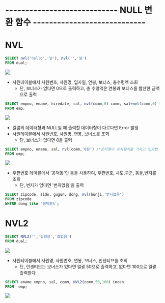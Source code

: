 # ---------------------------- NULL 변환 함수 ----------------------------

# NVL
```sql
SELECT nvl('hello','널'), nvl('','널')
FROM dual;
```

<img src = "https://user-images.githubusercontent.com/69107255/102482286-51706000-40a6-11eb-9f54-71fe62a51ff6.png">

- 사원테이블에서 사원번호, 사원명, 입사일, 연봉, 보너스, 총수령액 조회
    - 단, 보너스가 없다면 0으로 출력하고, 총 수령액은 연봉과 보너스를 합산한 금액으로 출력

```sql
SELECT empno, ename, hiredate, sal, nvl(comm,0) comm, sal+nvl(comm,0) total_sal
FROM emp;
```

<img src = "https://user-images.githubusercontent.com/69107255/102482327-61883f80-40a6-11eb-8991-69484c1fad54.png">


- 컬럼의 데이터형과 NULL일 때 출력할 데이터형이 다르다면 Error 발생
- 사원테이블에서 사원번호, 사원명, 연봉, 보너스를 조회
    - 단, 보너스가 없다면 0을 출력

```sql
SELECT empno, ename, sal, nvl(comm,'0원') /*문자열이 숫자형식을 가지고 있으면 오라클이 알아서 형변환을 해준다.*/
FROM emp;
```

<img src = "https://user-images.githubusercontent.com/69107255/102482553-bd52c880-40a6-11eb-8770-ebf7cf7cdfee.png">

- 우편번호 테이블에서 '공덕동'인 동을 사용하여, 우편번호, 시도,구군, 동을,번지를 조회
    - 단, 번지가 없다면 '번지없음'을 출력

```sql
SELECT zipcode, sido, gugun, dong, nvl(bunji,'번지없음')
FROM zipcode
WHERE dong like '공덕동%';
```															


# NVL2
```sql
SELECT NVL2('','값있음','값없음')
FROM dual;
```

<img src = "https://user-images.githubusercontent.com/69107255/102482664-e7a48600-40a6-11eb-9299-48cebf3a652e.png">


- 사원테이블에서 사원명, 사원번호, 연봉, 보너스, 인센티브를 조회
    - 단, 인센티브는 보너스가 있다면 일괄 50으로 출력하고, 없다면 100으로 일괄 출력한다.

```sql
SELECT ename empno, sal, comm, NVL2(comm,50,100) incen
FROM  emp;
```

<img src = "https://user-images.githubusercontent.com/69107255/102482696-f7bc6580-40a6-11eb-98cc-c16fb4ee4917.png">
